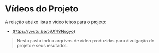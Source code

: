 # Vídeos do Projeto
A relação abaixo lista o vídeo feitos para o projeto:
 - [(https://youtu.be/bjUf48Nxgyo)]()


> Nesta pasta inclua arquivos de vídeo produzidos para divulgação do 
> projeto e seus resutados.

